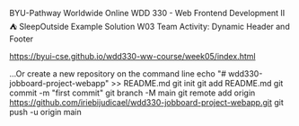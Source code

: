 BYU-Pathway Worldwide Online
WDD 330 - Web Frontend Development II
⛺ SleepOutside Example Solution
W03 Team Activity: Dynamic Header and Footer

https://byui-cse.github.io/wdd330-ww-course/week05/index.html


…Or create a new repository on the command line
echo "# wdd330-jobboard-project-webapp" >> README.md
git init
git add README.md
git commit -m "first commit"
git branch -M main
git remote add origin https://github.com/iriebijudicael/wdd330-jobboard-project-webapp.git
git push -u origin main
